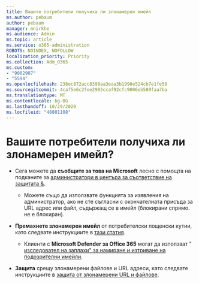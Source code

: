 ```yaml
---
title: Вашите потребители получиха ли злонамерен имейл
ms.author: pebaum
author: pebaum
manager: mnirkhe
ms.audience: Admin
ms.topic: article
ms.service: o365-administration
ROBOTS: NOINDEX, NOFOLLOW
localization_priority: Priority
ms.collection: Adm_O365
ms.custom:
- "9002907"
- "5594"
ms.openlocfilehash: 238ec872acc8398aa3eaa3b1990e524cb7e1fe50
ms.sourcegitcommit: 4caf5e6c2fee2903ccaf92cfc9006eb580faa7ba
ms.translationtype: MT
ms.contentlocale: bg-BG
ms.lasthandoff: 10/29/2020
ms.locfileid: "48801108"
---
```

# <a name="did-your-users-receive-malicious-email"></a>Вашите потребители получиха ли злонамерен имейл?

- Сега можете да **съобщите за това на Microsoft** лесно с помощта на подканите за [администратори в центъра за съответствие на защитата &](https://protection.office.com/reportsubmission). 

    - Можете също да използвате функцията за изявления на администратор, ако не сте съгласни с окончателната присъда за URL адрес или файл, съдържащ се в имейл (блокирани спрямо. не е блокиран).

- **Премахнете злонамерен имейл** от потребителски пощенски кутии, като следвате инструкциите в [тази статия](https://docs.microsoft.com/microsoft-365/compliance/search-for-and-delete-messages-in-your-organization?view=o365-worldwide#more-information). 

    - Клиенти с **Microsoft Defender за Office 365** могат да използват " [изследовател на заплахи" за намиране и изтриване на подозрителни имейли](https://docs.microsoft.com/microsoft-365/security/office-365-security/investigate-malicious-email-that-was-delivered?view=o365-worldwide#find-and-delete-suspicious-email-that-was-delivered).

- **Защита** срещу злонамерени файлове и URL адреси, като следвате инструкциите в [защита от злонамерени URL и файлове](https://docs.microsoft.com/microsoft-365/security/office-365-security/protect-against-threats?view=o365-worldwide#part-2---protection-from-malicious-urls-and-files).
